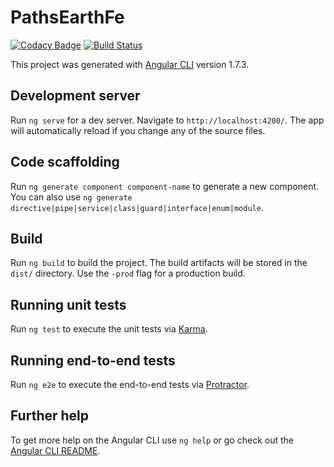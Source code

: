 # PathsEarthFe

[![Codacy Badge](https://api.codacy.com/project/badge/Grade/8c0cd228417f4417a9f3c2cd0860db90)](https://app.codacy.com/app/torres/paths-earth-fe?utm_source=github.com&utm_medium=referral&utm_content=randomprimate/paths-earth-fe&utm_campaign=badger) [![Build Status](https://semaphoreci.com/api/v1/randomprimate/paths-earth-fe/branches/fix-tests-local-and-ci/shields_badge.svg)](https://semaphoreci.com/randomprimate/paths-earth-fe)

This project was generated with [Angular CLI](https://github.com/angular/angular-cli) version 1.7.3.

## Development server

Run `ng serve` for a dev server. Navigate to `http://localhost:4200/`. The app will automatically reload if you change any of the source files.

## Code scaffolding

Run `ng generate component component-name` to generate a new component. You can also use `ng generate directive|pipe|service|class|guard|interface|enum|module`.

## Build

Run `ng build` to build the project. The build artifacts will be stored in the `dist/` directory. Use the `-prod` flag for a production build.

## Running unit tests

Run `ng test` to execute the unit tests via [Karma](https://karma-runner.github.io).

## Running end-to-end tests

Run `ng e2e` to execute the end-to-end tests via [Protractor](http://www.protractortest.org/).

## Further help

To get more help on the Angular CLI use `ng help` or go check out the [Angular CLI README](https://github.com/angular/angular-cli/blob/master/README.md).
